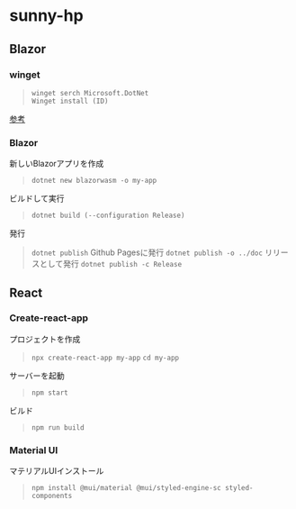 # sunny-hp

## Blazor

### winget

> `winget serch Microsoft.DotNet`  
> `Winget install (ID)`

[参考](https://devblogs.microsoft.com/dotnet/dotnet-now-on-windows-package-manager/
)

### Blazor

新しいBlazorアプリを作成
> `dotnet new blazorwasm -o my-app`

ビルドして実行
> `dotnet build (--configuration Release)`

発行
>`dotnet publish`
Github Pagesに発行
>`dotnet publish -o ../doc`
リリースとして発行
>`dotnet publish -c Release`

## React

### Create-react-app

プロジェクトを作成
> `npx create-react-app my-app`
> `cd my-app`  

サーバーを起動
> `npm start`

ビルド
> `npm run build`

### Material UI

マテリアルUIインストール
>`npm install @mui/material @mui/styled-engine-sc styled-components` 
